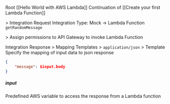 Root [[Hello World with AWS Lambda]]
Continuation of [[Create your first Lambda Function]]

\> Integration Request
Integration Type: Mock -> Lambda Function `getRandomMessage`

\> Assign permissions to API Gateway to invoke Lambda Function

Integration Response \> Mapping Templates \> `application/json` \> Template
Specify the mapping of input data to json response
```json
{
	"message": $input.body
}
```

##### input
Predefined AWS variable to access the response from a Lambda function

